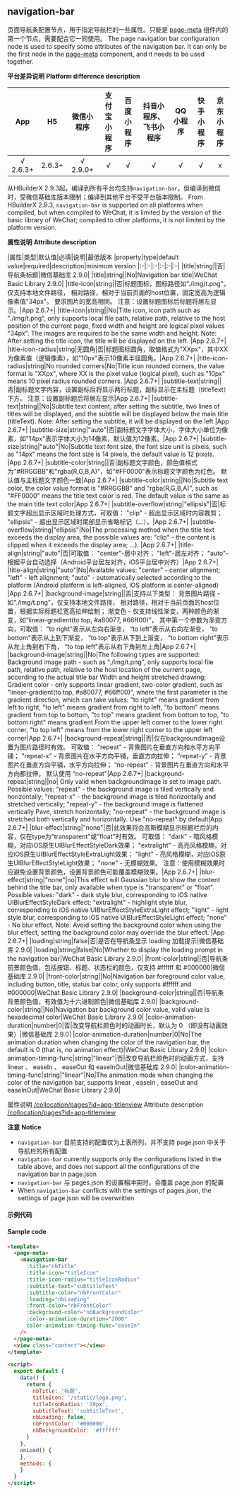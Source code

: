 ## navigation-bar

页面导航条配置节点，用于指定导航栏的一些属性。只能是 [page-meta](https://uniapp.dcloud.io/component/page-meta) 组件内的第一个节点，需要配合它一同使用。
The page navigation bar configuration node is used to specify some attributes of the navigation bar. It can only be the first node in the [page-meta](https://uniapp.dcloud.io/component/page-meta) component, and it needs to be used together.

**平台差异说明**
**Platform difference description**

|App|H5|微信小程序|支付宝小程序|百度小程序|抖音小程序、飞书小程序|QQ小程序|快手小程序|京东小程序|
|:-:|:-:|:-:|:-:|:-:|:-:|:-:|:-:|:-:|
|√ 2.6.3+|2.6.3+|√ 2.9.0+|√|√|√|√|√|x|

<!-- UNIAPPCOMJSON.navigation-bar.compatibility -->

从HBuilderX 2.9.3起，编译到所有平台均支持`navigation-bar`，但编译到微信时，受微信基础库版本限制；编译到其他平台不受平台版本限制。
From HBuilderX 2.9.3, `navigation-bar` is supported on all platforms when compiled, but when compiled to WeChat, it is limited by the version of the basic library of WeChat; compiled to other platforms, it is not limited by the platform version.

**属性说明**
**Attribute description**

|属性|类型|默认值|必填|说明|最低版本
|property|type|default value|required|description|minimum version
|:-|:-|:-|:-|:-|:-|
|title|string||否|导航条标题|微信基础库 2.9.0|
|title|string||No|Navigation bar title|WeChat Basic Library 2.9.0|
|title-icon|string||否|标题图标，图标路径如"./img/t.png"，仅支持本地文件路径， 相对路径，相对于当前页面的host位置，固定宽高为逻辑像素值"34px"。 要求图片的宽高相同。 注意：设置标题图标后标题将居左显示。|App 2.6.7+|
|title-icon|string||No|Title icon, icon path such as "./img/t.png", only supports local file path, relative path, relative to the host position of the current page, fixed width and height are logical pixel values "34px". The images are required to be the same width and height. Note: After setting the title icon, the title will be displayed on the left. |App 2.6.7+|
|title-icon-radius|string|无圆角|否|标题图标圆角，取值格式为"XXpx"，其中XX为像素值（逻辑像素），如"10px"表示10像素半径圆角。|App 2.6.7+|
|title-icon-radius|string|No rounded corners|No|Title icon rounded corners, the value format is "XXpx", where XX is the pixel value (logical pixel), such as "10px" means 10 pixel radius rounded corners. |App 2.6.7+|
|subtitle-text|string||否|副标题文字内容，设置副标后将显示两行标题，副标显示在主标题（titleText）下方。 注意：设置副标题后将居左显示|App 2.6.7+|
|subtitle-text|string||No|Subtitle text content, after setting the subtitle, two lines of titles will be displayed, and the subtitle will be displayed below the main title (titleText). Note: After setting the subtitle, it will be displayed on the left |App 2.6.7+|
|subtitle-size|string|"auto"|否|副标题文字字体大小，字体大小单位为像素，如"14px"表示字体大小为14像素，默认值为12像素。|App 2.6.7+|
|subtitle-size|string|"auto"|No|Subtitle text font size, the font size unit is pixels, such as "14px" means the font size is 14 pixels, the default value is 12 pixels. |App 2.6.7+|
|subtitle-color|string||否|副标题文字颜色，颜色值格式为"#RRGGBB"和"rgba(R,G,B,A)"，如"#FF0000"表示标题文字颜色为红色。 默认值与主标题文字颜色一致|App 2.6.7+|
|subtitle-color|string||No|Subtitle text color, the color value format is "#RRGGBB" and "rgba(R,G,B,A)", such as "#FF0000" means the title text color is red. The default value is the same as the main title text color|App 2.6.7+|
|subtitle-overflow|string|"ellipsis"|否|标题文字超出显示区域时处理方式，可取值： "clip" - 超出显示区域时内容裁剪； "ellipsis" - 超出显示区域时尾部显示省略标记（...）。|App 2.6.7+|
|subtitle-overflow|string|"ellipsis"|No|The processing method when the title text exceeds the display area, the possible values are: "clip" - the content is clipped when it exceeds the display area; ...). |App 2.6.7+|
|title-align|string|"auto"|否|可取值： "center"-居中对齐； "left"-居左对齐； "auto"-根据平台自动选择（Android平台居左对齐，iOS平台居中对齐）|App 2.6.7+|
|title-align|string|"auto"|No|Available values: "center" - center alignment; "left" - left alignment; "auto" - automatically selected according to the platform (Android platform is left-aligned, iOS platform is center-aligned) |App 2.6.7+|
|background-image|string||否|支持以下类型： 背景图片路径 - 如"./img/t.png"，仅支持本地文件路径， 相对路径，相对于当前页面的host位置，根据实际标题栏宽高拉伸绘制； 渐变色 - 仅支持线性渐变，两种颜色的渐变，如“linear-gradient(to top, #a80077, #66ff00)”， 其中第一个参数为渐变方向，可取值： "to right"表示从左向右渐变， “to left"表示从右向左渐变， “to bottom"表示从上到下渐变， “to top"表示从下到上渐变， “to bottom right"表示从左上角到右下角， “to top left"表示从右下角到左上角|App 2.6.7+|
|background-image|string||No|The following types are supported: Background image path - such as "./img/t.png", only supports local file path, relative path, relative to the host location of the current page, according to the actual title bar Width and height stretched drawing; Gradient color - only supports linear gradient, two-color gradient, such as "linear-gradient(to top, #a80077, #66ff00)", where the first parameter is the gradient direction, which can take values: "to right" means gradient from left to right, "to left" means gradient from right to left, "to bottom" means gradient from top to bottom, "to top" means gradient from bottom to top, "to bottom right" means gradient From the upper left corner to the lower right corner, "to top left" means from the lower right corner to the upper left corner|App 2.6.7+|
|background-repeat|string||否|仅在backgroundImage设置为图片路径时有效。 可取值： "repeat" - 背景图片在垂直方向和水平方向平铺； "repeat-x" - 背景图片在水平方向平铺，垂直方向拉伸； “repeat-y” - 背景图片在垂直方向平铺，水平方向拉伸； “no-repeat” - 背景图片在垂直方向和水平方向都拉伸。 默认使用 “no-repeat"|App 2.6.7+|
|background-repeat|string||no| Only valid when backgroundImage is set to image path. Possible values: "repeat" - the background image is tiled vertically and horizontally; "repeat-x" - the background image is tiled horizontally and stretched vertically; "repeat-y" - the background image is flattened vertically Pave, stretch horizontally; "no-repeat" - the background image is stretched both vertically and horizontally. Use "no-repeat" by default|App 2.6.7+|
|blur-effect|string|"none"|否|此效果将会高斯模糊显示标题栏后的内容，仅在type为"transparent"或"float"时有效。 可取值： "dark" - 暗风格模糊，对应iOS原生UIBlurEffectStyleDark效果； "extralight" - 高亮风格模糊，对应iOS原生UIBlurEffectStyleExtraLight效果； "light" - 亮风格模糊，对应iOS原生UIBlurEffectStyleLight效果； "none" - 无模糊效果。 注意：使用模糊效果时应避免设置背景颜色，设置背景颜色可能覆盖模糊效果。|App 2.6.7+|
|blur-effect|string|"none"|no|This effect will Gaussian blur to show the content behind the title bar, only available when type is "transparent" or "float". Possible values: "dark" - dark style blur, corresponding to iOS native UIBlurEffectStyleDark effect; "extralight" - highlight style blur, corresponding to iOS native UIBlurEffectStyleExtraLight effect; "light" - light style blur, corresponding to iOS native UIBlurEffectStyleLight effect; "none" - No blur effect. Note: Avoid setting the background color when using the blur effect, setting the background color may override the blur effect. |App 2.6.7+|
|loading|string|false|否|是否在导航条显示 loading 加载提示|微信基础库 2.9.0|
|loading|string|false|No|Whether to display the loading prompt in the navigation bar|WeChat Basic Library 2.9.0|
|front-color|string||否|导航条前景颜色值，包括按钮、标题、状态栏的颜色，仅支持 #ffffff 和 #000000|微信基础库 2.9.0|
|front-color|string||No|Navigation bar foreground color value, including button, title, status bar color, only supports #ffffff and #000000|WeChat Basic Library 2.9.0|
|background-color|string||否|导航条背景颜色值，有效值为十六进制颜色|微信基础库 2.9.0|
|background-color|string||No|Navigation bar background color value, valid value is hexadecimal color|WeChat Basic Library 2.9.0|
|color-animation-duration|number|0|否|改变导航栏颜色时的动画时长，默认为 0 （即没有动画效果）|微信基础库 2.9.0|
|color-animation-duration|number|0|No|The animation duration when changing the color of the navigation bar, the default is 0 (that is, no animation effect)|WeChat Basic Library 2.9.0|
|color-animation-timing-func|string|"linear"|否|改变导航栏颜色时的动画方式，支持 linear 、 easeIn 、 easeOut 和 easeInOut|微信基础库 2.9.0|
|color-animation-timing-func|string|"linear"|No|The animation mode when changing the color of the navigation bar, supports linear , easeIn , easeOut and easeInOut|WeChat Basic Library 2.9.0|

属性说明 [/collocation/pages?id=app-titlenview](/collocation/pages?id=app-titlenview)
Attribute description [/collocation/pages?id=app-titlenview](/collocation/pages?id=app-titlenview)

**注意**
**Notice**
- `navigation-bar` 目前支持的配置仅为上表所列，并不支持 page.json 中关于导航栏的所有配置
- `navigation-bar` currently supports only the configurations listed in the table above, and does not support all the configurations of the navigation bar in page.json
- `navigation-bar` 与 pages.json 的设置相冲突时，会覆盖 page.json 的配置
- When `navigation-bar` conflicts with the settings of pages.json, the settings of page.json will be overwritten


#### 示例代码
#### Sample code

```html
<template>
  <page-meta>
    <navigation-bar
      :title="nbTitle"
      :title-icon="titleIcon"
      :title-icon-radius="titleIconRadius"
      :subtitle-text="subtitleText"
      :subtitle-color="nbFrontColor"
      :loading="nbLoading"
      :front-color="nbFrontColor"
      :background-color="nbBackgroundColor"
      :color-animation-duration="2000"
      color-animation-timing-func="easeIn"
    />
  </page-meta>
  <view class="content"></view>
</template>

<script>
  export default {
    data() {
      return {
        nbTitle: '标题',
        titleIcon: '/static/logo.png',
        titleIconRadius: '20px',
        subtitleText: 'subtitleText',
        nbLoading: false,
        nbFrontColor: '#000000',
        nbBackgroundColor: '#ffffff'
      }
    },
    onLoad() {
    },
    methods: {
    }
  }
</script>
```
